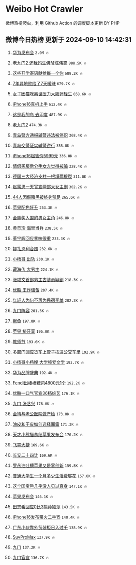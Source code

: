 # Weibo Hot Crawler 



微博热榜爬虫，利用 Github Action 的调度脚本更新 BY PHP 


## 微博今日热榜 更新于 2024-09-10 14:42:31 
1. [华为发布会](https://s.weibo.com/weibo?q=%23%E5%8D%8E%E4%B8%BA%E5%8F%91%E5%B8%83%E4%BC%9A%23&t=31&band_rank=1&Refer=top) `2.0M 🔥` 

1. [老九门2 还我妈生佛爷陈伟霆](https://s.weibo.com/weibo?q=%E8%80%81%E4%B9%9D%E9%97%A82%20%E8%BF%98%E6%88%91%E5%A6%88%E7%94%9F%E4%BD%9B%E7%88%B7%E9%99%88%E4%BC%9F%E9%9C%86&t=31&band_rank=2&Refer=top) `888.5K 🔥` 

1. [这些开学寄语献给每一个你](https://s.weibo.com/weibo?q=%23%E8%BF%99%E4%BA%9B%E5%BC%80%E5%AD%A6%E5%AF%84%E8%AF%AD%E7%8C%AE%E7%BB%99%E6%AF%8F%E4%B8%80%E4%B8%AA%E4%BD%A0%23&t=31&band_rank=3&Refer=top) `689.2K 🔥` 

1. [7年异地败给了7天暧昧](https://s.weibo.com/weibo?q=7%E5%B9%B4%E5%BC%82%E5%9C%B0%E8%B4%A5%E7%BB%99%E4%BA%867%E5%A4%A9%E6%9A%A7%E6%98%A7&t=31&band_rank=4&Refer=top) `679.7K 🔥` 

1. [女子因猫咪离世压力大服药轻生](https://s.weibo.com/weibo?q=%23%E5%A5%B3%E5%AD%90%E5%9B%A0%E7%8C%AB%E5%92%AA%E7%A6%BB%E4%B8%96%E5%8E%8B%E5%8A%9B%E5%A4%A7%E6%9C%8D%E8%8D%AF%E8%BD%BB%E7%94%9F%23&t=31&band_rank=5&Refer=top) `658.6K 🔥` 

1. [iPhone16真机上手](https://s.weibo.com/weibo?q=iPhone16%E7%9C%9F%E6%9C%BA%E4%B8%8A%E6%89%8B&t=31&band_rank=6&Refer=top) `612.4K 🔥` 

1. [这是我的岛 去印度](https://s.weibo.com/weibo?q=%E8%BF%99%E6%98%AF%E6%88%91%E7%9A%84%E5%B2%9B%20%E5%8E%BB%E5%8D%B0%E5%BA%A6&t=31&band_rank=7&Refer=top) `487.9K 🔥` 

1. [老九门2](https://s.weibo.com/weibo?q=%E8%80%81%E4%B9%9D%E9%97%A82&t=31&band_rank=8&Refer=top) `474.3K 🔥` 

1. [青岛警方通报辅警违法被停职](https://s.weibo.com/weibo?q=%23%E9%9D%92%E5%B2%9B%E8%AD%A6%E6%96%B9%E9%80%9A%E6%8A%A5%E8%BE%85%E8%AD%A6%E8%BF%9D%E6%B3%95%E8%A2%AB%E5%81%9C%E8%81%8C%23&t=31&band_rank=9&Refer=top) `368.4K 🔥` 

1. [青岛交警证实辅警逆行](https://s.weibo.com/weibo?q=%23%E9%9D%92%E5%B2%9B%E4%BA%A4%E8%AD%A6%E8%AF%81%E5%AE%9E%E8%BE%85%E8%AD%A6%E9%80%86%E8%A1%8C%23&t=31&band_rank=10&Refer=top) `358.0K 🔥` 

1. [iPhone16起售价5999元](https://s.weibo.com/weibo?q=%23iPhone16%E8%B5%B7%E5%94%AE%E4%BB%B75999%E5%85%83%23&t=31&band_rank=11&Refer=top) `336.0K 🔥` 

1. [情侣买房后分手女方觉得被骗](https://s.weibo.com/weibo?q=%23%E6%83%85%E4%BE%A3%E4%B9%B0%E6%88%BF%E5%90%8E%E5%88%86%E6%89%8B%E5%A5%B3%E6%96%B9%E8%A7%89%E5%BE%97%E8%A2%AB%E9%AA%97%23&t=31&band_rank=12&Refer=top) `328.4K 🔥` 

1. [德国三大经济支柱一根塌两根裂](https://s.weibo.com/weibo?q=%23%E5%BE%B7%E5%9B%BD%E4%B8%89%E5%A4%A7%E7%BB%8F%E6%B5%8E%E6%94%AF%E6%9F%B1%E4%B8%80%E6%A0%B9%E5%A1%8C%E4%B8%A4%E6%A0%B9%E8%A3%82%23&t=31&band_rank=13&Refer=top) `311.0K 🔥` 

1. [赵露思一天官宣两部大女主剧](https://s.weibo.com/weibo?q=%23%E8%B5%B5%E9%9C%B2%E6%80%9D%E4%B8%80%E5%A4%A9%E5%AE%98%E5%AE%A3%E4%B8%A4%E9%83%A8%E5%A4%A7%E5%A5%B3%E4%B8%BB%E5%89%A7%23&t=31&band_rank=14&Refer=top) `302.2K 🔥` 

1. [44人因假赌黑被终身禁足](https://s.weibo.com/weibo?q=%2344%E4%BA%BA%E5%9B%A0%E5%81%87%E8%B5%8C%E9%BB%91%E8%A2%AB%E7%BB%88%E8%BA%AB%E7%A6%81%E8%B6%B3%23&t=31&band_rank=15&Refer=top) `265.6K 🔥` 

1. [苹果配色好丑](https://s.weibo.com/weibo?q=%E8%8B%B9%E6%9E%9C%E9%85%8D%E8%89%B2%E5%A5%BD%E4%B8%91&t=31&band_rank=16&Refer=top) `253.3K 🔥` 

1. [金鹰奖入围的男女主角](https://s.weibo.com/weibo?q=%23%E9%87%91%E9%B9%B0%E5%A5%96%E5%85%A5%E5%9B%B4%E7%9A%84%E7%94%B7%E5%A5%B3%E4%B8%BB%E8%A7%92%23&t=31&band_rank=17&Refer=top) `246.8K 🔥` 

1. [黄景瑜 海里当兵](https://s.weibo.com/weibo?q=%E9%BB%84%E6%99%AF%E7%91%9C%20%E6%B5%B7%E9%87%8C%E5%BD%93%E5%85%B5&t=31&band_rank=18&Refer=top) `238.5K 🔥` 

1. [董宇辉回应爹味很重](https://s.weibo.com/weibo?q=%23%E8%91%A3%E5%AE%87%E8%BE%89%E5%9B%9E%E5%BA%94%E7%88%B9%E5%91%B3%E5%BE%88%E9%87%8D%23&t=31&band_rank=19&Refer=top) `233.3K 🔥` 

1. [娜扎恩利合照](https://s.weibo.com/weibo?q=%23%E5%A8%9C%E6%89%8E%E6%81%A9%E5%88%A9%E5%90%88%E7%85%A7%23&t=31&band_rank=20&Refer=top) `232.6K 🔥` 

1. [小杨哥 出轨](https://s.weibo.com/weibo?q=%E5%B0%8F%E6%9D%A8%E5%93%A5%20%E5%87%BA%E8%BD%A8&t=31&band_rank=21&Refer=top) `230.1K 🔥` 

1. [藏海传 大男主](https://s.weibo.com/weibo?q=%E8%97%8F%E6%B5%B7%E4%BC%A0%20%E5%A4%A7%E7%94%B7%E4%B8%BB&t=31&band_rank=22&Refer=top) `224.1K 🔥` 

1. [张颂文首部男主古装悬疑剧](https://s.weibo.com/weibo?q=%E5%BC%A0%E9%A2%82%E6%96%87%E9%A6%96%E9%83%A8%E7%94%B7%E4%B8%BB%E5%8F%A4%E8%A3%85%E6%82%AC%E7%96%91%E5%89%A7&t=31&band_rank=23&Refer=top) `218.3K 🔥` 

1. [优酷 王炸储备](https://s.weibo.com/weibo?q=%E4%BC%98%E9%85%B7%20%E7%8E%8B%E7%82%B8%E5%82%A8%E5%A4%87&t=31&band_rank=24&Refer=top) `207.4K 🔥` 

1. [年轻人为何不再为民宿买单](https://s.weibo.com/weibo?q=%23%E5%B9%B4%E8%BD%BB%E4%BA%BA%E4%B8%BA%E4%BD%95%E4%B8%8D%E5%86%8D%E4%B8%BA%E6%B0%91%E5%AE%BF%E4%B9%B0%E5%8D%95%23&t=31&band_rank=25&Refer=top) `202.3K 🔥` 

1. [九门阵容](https://s.weibo.com/weibo?q=%23%E4%B9%9D%E9%97%A8%E9%98%B5%E5%AE%B9%23&t=31&band_rank=26&Refer=top) `201.5K 🔥` 

1. [献鱼](https://s.weibo.com/weibo?q=%E7%8C%AE%E9%B1%BC&t=31&band_rank=27&Refer=top) `197.0K 🔥` 

1. [苹果 挤牙膏](https://s.weibo.com/weibo?q=%E8%8B%B9%E6%9E%9C%20%E6%8C%A4%E7%89%99%E8%86%8F&t=31&band_rank=28&Refer=top) `195.0K 🔥` 

1. [教师节](https://s.weibo.com/weibo?q=%E6%95%99%E5%B8%88%E8%8A%82&t=31&band_rank=29&Refer=top) `193.6K 🔥` 

1. [多部门回应货车上管子插进公交车里](https://s.weibo.com/weibo?q=%23%E5%A4%9A%E9%83%A8%E9%97%A8%E5%9B%9E%E5%BA%94%E8%B4%A7%E8%BD%A6%E4%B8%8A%E7%AE%A1%E5%AD%90%E6%8F%92%E8%BF%9B%E5%85%AC%E4%BA%A4%E8%BD%A6%E9%87%8C%23&t=31&band_rank=30&Refer=top) `192.9K 🔥` 

1. [小杨哥小杨嫂 大学纯爱文学](https://s.weibo.com/weibo?q=%E5%B0%8F%E6%9D%A8%E5%93%A5%E5%B0%8F%E6%9D%A8%E5%AB%82%20%E5%A4%A7%E5%AD%A6%E7%BA%AF%E7%88%B1%E6%96%87%E5%AD%A6&t=31&band_rank=31&Refer=top) `192.7K 🔥` 

1. [华为品牌盛典](https://s.weibo.com/weibo?q=%23%E5%8D%8E%E4%B8%BA%E5%93%81%E7%89%8C%E7%9B%9B%E5%85%B8%23&t=31&band_rank=32&Refer=top) `192.4K 🔥` 

1. [Fendi出棒棒糖包4800元1个](https://s.weibo.com/weibo?q=%23Fendi%E5%87%BA%E6%A3%92%E6%A3%92%E7%B3%96%E5%8C%854800%E5%85%831%E4%B8%AA%23&t=31&band_rank=33&Refer=top) `192.2K 🔥` 

1. [优酷一口气官宣36档综艺](https://s.weibo.com/weibo?q=%23%E4%BC%98%E9%85%B7%E4%B8%80%E5%8F%A3%E6%B0%94%E5%AE%98%E5%AE%A336%E6%A1%A3%E7%BB%BC%E8%89%BA%23&t=31&band_rank=34&Refer=top) `176.1K 🔥` 

1. [九门 张艺兴](https://s.weibo.com/weibo?q=%E4%B9%9D%E9%97%A8%20%E5%BC%A0%E8%89%BA%E5%85%B4&t=31&band_rank=35&Refer=top) `176.0K 🔥` 

1. [金靖与老公医院做产检](https://s.weibo.com/weibo?q=%23%E9%87%91%E9%9D%96%E4%B8%8E%E8%80%81%E5%85%AC%E5%8C%BB%E9%99%A2%E5%81%9A%E4%BA%A7%E6%A3%80%23&t=31&band_rank=36&Refer=top) `173.0K 🔥` 

1. [油皮和干皮如何选择面霜](https://s.weibo.com/weibo?q=%E6%B2%B9%E7%9A%AE%E5%92%8C%E5%B9%B2%E7%9A%AE%E5%A6%82%E4%BD%95%E9%80%89%E6%8B%A9%E9%9D%A2%E9%9C%9C&t=31&band_rank=37&Refer=top) `171.3K 🔥` 

1. [天才小熊猫总结苹果发布会](https://s.weibo.com/weibo?q=%E5%A4%A9%E6%89%8D%E5%B0%8F%E7%86%8A%E7%8C%AB%E6%80%BB%E7%BB%93%E8%8B%B9%E6%9E%9C%E5%8F%91%E5%B8%83%E4%BC%9A&t=31&band_rank=38&Refer=top) `170.2K 🔥` 

1. [飞霄大捷](https://s.weibo.com/weibo?q=%23%E9%A3%9E%E9%9C%84%E5%A4%A7%E6%8D%B7%23&t=31&band_rank=39&Refer=top) `169.6K 🔥` 

1. [长安二十四计](https://s.weibo.com/weibo?q=%E9%95%BF%E5%AE%89%E4%BA%8C%E5%8D%81%E5%9B%9B%E8%AE%A1&t=31&band_rank=40&Refer=top) `169.6K 🔥` 

1. [罗永浩吐槽苹果又是零创新](https://s.weibo.com/weibo?q=%23%E7%BD%97%E6%B0%B8%E6%B5%A9%E5%90%90%E6%A7%BD%E8%8B%B9%E6%9E%9C%E5%8F%88%E6%98%AF%E9%9B%B6%E5%88%9B%E6%96%B0%23&t=31&band_rank=41&Refer=top) `159.8K 🔥` 

1. [普通大学生一个月多少生活费够花](https://s.weibo.com/weibo?q=%23%E6%99%AE%E9%80%9A%E5%A4%A7%E5%AD%A6%E7%94%9F%E4%B8%80%E4%B8%AA%E6%9C%88%E5%A4%9A%E5%B0%91%E7%94%9F%E6%B4%BB%E8%B4%B9%E5%A4%9F%E8%8A%B1%23&t=31&band_rank=42&Refer=top) `157.0K 🔥` 

1. [这个国宝熊几乎没人见过真身](https://s.weibo.com/weibo?q=%23%E8%BF%99%E4%B8%AA%E5%9B%BD%E5%AE%9D%E7%86%8A%E5%87%A0%E4%B9%8E%E6%B2%A1%E4%BA%BA%E8%A7%81%E8%BF%87%E7%9C%9F%E8%BA%AB%23&t=31&band_rank=43&Refer=top) `147.1K 🔥` 

1. [苹果发布会](https://s.weibo.com/weibo?q=%E8%8B%B9%E6%9E%9C%E5%8F%91%E5%B8%83%E4%BC%9A&t=31&band_rank=44&Refer=top) `146.1K 🔥` 

1. [田志希回应0比3输孙颖莎](https://s.weibo.com/weibo?q=%23%E7%94%B0%E5%BF%97%E5%B8%8C%E5%9B%9E%E5%BA%940%E6%AF%943%E8%BE%93%E5%AD%99%E9%A2%96%E8%8E%8E%23&t=31&band_rank=45&Refer=top) `143.5K 🔥` 

1. [iPhone16发布带火二手15](https://s.weibo.com/weibo?q=%23iPhone16%E5%8F%91%E5%B8%83%E5%B8%A6%E7%81%AB%E4%BA%8C%E6%89%8B15%23&t=31&band_rank=46&Refer=top) `140.4K 🔥` 

1. [广东小伙靠外贸装柜日入过千](https://s.weibo.com/weibo?q=%23%E5%B9%BF%E4%B8%9C%E5%B0%8F%E4%BC%99%E9%9D%A0%E5%A4%96%E8%B4%B8%E8%A3%85%E6%9F%9C%E6%97%A5%E5%85%A5%E8%BF%87%E5%8D%83%23&t=31&band_rank=47&Refer=top) `138.9K 🔥` 

1. [SuvProMax](https://s.weibo.com/weibo?q=%23SuvProMax%23&t=31&band_rank=48&Refer=top) `137.9K 🔥` 

1. [九门](https://s.weibo.com/weibo?q=%E4%B9%9D%E9%97%A8&t=31&band_rank=49&Refer=top) `137.2K 🔥` 

1. [九门官宣](https://s.weibo.com/weibo?q=%23%E4%B9%9D%E9%97%A8%E5%AE%98%E5%AE%A3%23&t=31&band_rank=50&Refer=top) `136.7K 🔥` 

